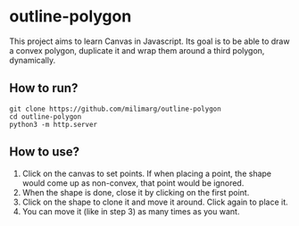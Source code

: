# outline-polygon

This project aims to learn Canvas in Javascript. Its goal is to be able to draw a convex polygon, duplicate it and wrap them around a third polygon, dynamically.

## How to run?

```shell
git clone https://github.com/milimarg/outline-polygon
cd outline-polygon
python3 -m http.server
```

## How to use?

1. Click on the canvas to set points. If when placing a point, the shape would come up as non-convex, that point would be ignored.
2. When the shape is done, close it by clicking on the first point.
3. Click on the shape to clone it and move it around. Click again to place it.
4. You can move it (like in step 3) as many times as you want.
